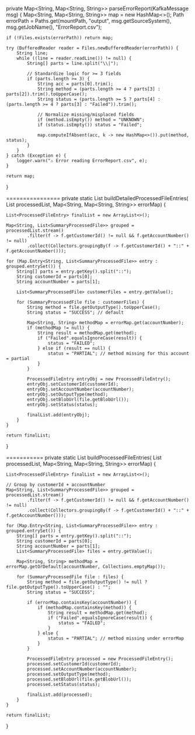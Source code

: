 private Map<String, Map<String, String>> parseErrorReport(KafkaMessage msg) {
    Map<String, Map<String, String>> map = new HashMap<>();
    Path errorPath = Paths.get(mountPath, "output", msg.getSourceSystem(), msg.getJobName(), "ErrorReport.csv");

    if (!Files.exists(errorPath)) return map;

    try (BufferedReader reader = Files.newBufferedReader(errorPath)) {
        String line;
        while ((line = reader.readLine()) != null) {
            String[] parts = line.split("\\|");

            // Standardize logic for >= 3 fields
            if (parts.length >= 3) {
                String acc = parts[0].trim();
                String method = (parts.length >= 4 ? parts[3] : parts[2]).trim().toUpperCase();
                String status = (parts.length >= 5 ? parts[4] : (parts.length >= 4 ? parts[3] : "Failed")).trim();

                // Normalize missing/misplaced fields
                if (method.isEmpty()) method = "UNKNOWN";
                if (status.isEmpty()) status = "Failed";

                map.computeIfAbsent(acc, k -> new HashMap<>()).put(method, status);
            }
        }
    } catch (Exception e) {
        logger.warn("⚠️ Error reading ErrorReport.csv", e);
    }

    return map;
}

================
private static List<ProcessedFileEntry> buildDetailedProcessedFileEntries(
        List<SummaryProcessedFile> processedList,
        Map<String, Map<String, String>> errorMap) {

    List<ProcessedFileEntry> finalList = new ArrayList<>();

    Map<String, List<SummaryProcessedFile>> grouped = processedList.stream()
            .filter(f -> f.getCustomerId() != null && f.getAccountNumber() != null)
            .collect(Collectors.groupingBy(f -> f.getCustomerId() + "::" + f.getAccountNumber()));

    for (Map.Entry<String, List<SummaryProcessedFile>> entry : grouped.entrySet()) {
        String[] parts = entry.getKey().split("::");
        String customerId = parts[0];
        String accountNumber = parts[1];

        List<SummaryProcessedFile> customerFiles = entry.getValue();

        for (SummaryProcessedFile file : customerFiles) {
            String method = file.getOutputType().toUpperCase();
            String status = "SUCCESS"; // default

            Map<String, String> methodMap = errorMap.get(accountNumber);
            if (methodMap != null) {
                String result = methodMap.get(method);
                if ("Failed".equalsIgnoreCase(result)) {
                    status = "FAILED";
                } else if (result == null) {
                    status = "PARTIAL"; // method missing for this account = partial
                }
            }

            ProcessedFileEntry entryObj = new ProcessedFileEntry();
            entryObj.setCustomerId(customerId);
            entryObj.setAccountNumber(accountNumber);
            entryObj.setOutputType(method);
            entryObj.setBlobUrl(file.getBlobUrl());
            entryObj.setStatus(status);

            finalList.add(entryObj);
        }
    }

    return finalList;
}

===========
private static List<ProcessedFileEntry> buildProcessedFileEntries(
        List<SummaryProcessedFile> processedList,
        Map<String, Map<String, String>> errorMap) {

    List<ProcessedFileEntry> finalList = new ArrayList<>();

    // Group by customerId + accountNumber
    Map<String, List<SummaryProcessedFile>> grouped = processedList.stream()
            .filter(f -> f.getCustomerId() != null && f.getAccountNumber() != null)
            .collect(Collectors.groupingBy(f -> f.getCustomerId() + "::" + f.getAccountNumber()));

    for (Map.Entry<String, List<SummaryProcessedFile>> entry : grouped.entrySet()) {
        String[] parts = entry.getKey().split("::");
        String customerId = parts[0];
        String accountNumber = parts[1];
        List<SummaryProcessedFile> files = entry.getValue();

        Map<String, String> methodMap = errorMap.getOrDefault(accountNumber, Collections.emptyMap());

        for (SummaryProcessedFile file : files) {
            String method = file.getOutputType() != null ? file.getOutputType().toUpperCase() : "";
            String status = "SUCCESS";

            if (errorMap.containsKey(accountNumber)) {
                if (methodMap.containsKey(method)) {
                    String result = methodMap.get(method);
                    if ("Failed".equalsIgnoreCase(result)) {
                        status = "FAILED";
                    }
                } else {
                    status = "PARTIAL"; // method missing under errorMap
                }
            }

            ProcessedFileEntry processed = new ProcessedFileEntry();
            processed.setCustomerId(customerId);
            processed.setAccountNumber(accountNumber);
            processed.setOutputType(method);
            processed.setBlobUrl(file.getBlobUrl());
            processed.setStatus(status);

            finalList.add(processed);
        }
    }

    return finalList;
}
